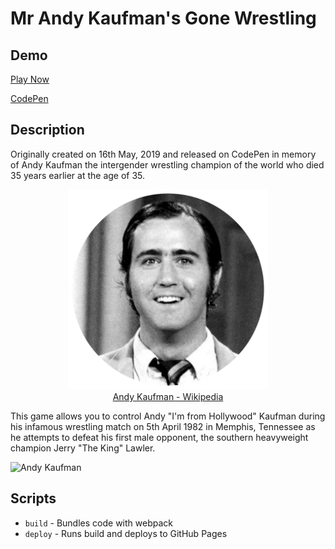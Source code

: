 # Mr Andy Kaufman's Gone Wrestling

## Demo

[Play Now](https://stevemeredith.com/andy-kaufman-wrestling-game)

[CodePen](https://codepen.io/steveeeie/details/yWbPPO)

## Description

Originally created on 16th May, 2019 and released on CodePen in memory of Andy Kaufman the intergender wrestling champion of the world who died 35 years earlier at the age of 35.

<p align="center">
<img src="https://github.com/Steveeeie/andy-kaufman-wrestling-game/blob/master/README-andy.png?raw=true" alt="Andy Kaufman" width="320px" />
  <br/>
<a href="https://en.wikipedia.org/wiki/Andy_Kaufman">Andy Kaufman - Wikipedia</a>
</p>

This game allows you to control Andy "I'm from Hollywood" Kaufman during his infamous wrestling match on 5th April 1982 in Memphis, Tennessee as he attempts to defeat his first male opponent, the southern heavyweight champion Jerry "The King" Lawler.

<img src="https://github.com/Steveeeie/andy-kaufman-wrestling-game/blob/master/README-gif.gif?raw=true" alt="Andy Kaufman" width="640px" />

## Scripts

- `build` - Bundles code with webpack
- `deploy` - Runs build and deploys to GitHub Pages
